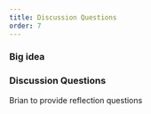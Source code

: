 ```yaml
---
title: Discussion Questions
order: 7
---
```


### Big idea


### Discussion Questions

Brian to provide reflection questions
